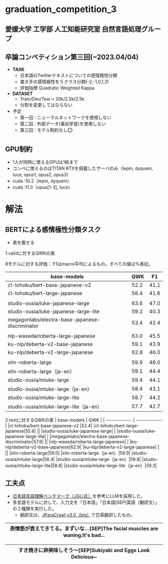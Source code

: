 # graduation_competition_3
## 愛媛大学 工学部 人工知能研究室 自然言語処理グループ

## 卒論コンペティション第三回(~2023.04/04)


- **TASK**
  - 日本語のTwitterテキストについての感情極性分類
  - 書き手の感情極性を５クラス分類(-2,-1,0,1,2)
  - 評価指標 Quadratic Weighted Kappa
- **DATASET**
  - Train/Dev/Test = 30k/2.5k/2.5k
  - 分割を変更してはならない
- 予定
  - 第一回 : ニューラルネットワークを使用しない
  - 第二回 : 外部データ(事前学習)を使用しない
  - 第三回 : モデル制約なし⭕️

## GPU制約
- 1人が同時に使えるGPUは1枚まで
- コンペに使えるのはTITAN RTXを搭載したサーバのみ（lepin, dyquem, luce, opus1, opus2, opus3）
- cuda :10.2（lepin, dyquem）
- cuda :11.3（opus[1-3], luce）

# 解法
## BERTによる感情極性分類タスク
- 表を載せる

1.validに対するQWKの表

8モデルに対する評価：
F1はmacro平均によるもの。すべての値は%表記。

| base-models  | QWK | F1  |
| ------------- | ------------- | ------------- |
|cl-tohoku/bert-base-japanese-v2  |52.2|41.1|
|cl-tohoku/bert-large-japanese|56.4|41.6|
|||
|studio-ousia/luke-japanese-large|63.6|47.0|
|studio-ousia/luke-japanese-large-lite|59.2|40.3|
|megagonlabs/electra-base-japanese-discriminator|53.4|42.4|
|||
|nlp-waseda/roberta-large-japanese|63.0|45.5|
|ku-nlp/deberta-v2-base-japanese|59.1|43.9|
|ku-nlp/deberta-v2-large-japanese|62.8|46.0|
|||
|xlm-roberta-large|59.9|46.0|
|xlm-roberta-large（ja-en）|59.1|44.4|
|studio-ousia/mluke-large|59.4|44.1|
|studio-ousia/mluke-large（ja-en）|58.4|43.1|
|studio-ousia/mluke-large-lite|58.7|44.2|
|studio-ousia/mluke-large-lite（ja-en）|57.7|42.7|


2.testに対するQWKの表
| base-models  | QWK |
| ------------- | ------------- |
|cl-tohoku/bert-base-japanese-v2  |52.4|
|cl-tohoku/bert-large-japanese|55.6|
||
|studio-ousia/luke-japanese-large|   |
|studio-ousia/luke-japanese-large-lite|   |
|megagonlabs/electra-base-japanese-discriminator|57.6|
||
|nlp-waseda/roberta-large-japanese|   |
|ku-nlp/deberta-v2-base-japanese|62.9|
|ku-nlp/deberta-v2-large-japanese|   |
||
|xlm-roberta-large|59.0|
|xlm-roberta-large（ja-en）|59.9|
|studio-ousia/mluke-large|58.4|
|studio-ousia/mluke-large（ja-en）|59.8|
|studio-ousia/mluke-large-lite|58.8|
|studio-ousia/mluke-large-lite（ja-en）|59.3|
## 工夫点
- [日本語言語理解ベンチマーク（JGLUE）](https://zenn.dev/hellorusk/articles/8e73cd5fb8f58e)を参考にLLMを採用した。
- 多言語モデルに対して、入力文を「日本語」「日本語[SEP]英語（翻訳文）」の２種類を実行した。
  - 翻訳文は、[JParaCrawl v3.0（big）](https://www.kecl.ntt.co.jp/icl/lirg/jparacrawl/)で日英翻訳したもの。


|表情筋が衰えてきてる。まずいな…[SEP]The facial muscles are waning.It's bad...|
|-|

|すき焼きに卵美味しそう〜[SEP]Sukiyaki and Eggs Look Delicious~|
|-|
